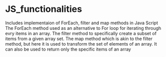 # JS_functionalities
Includes implementaion of ForEach, filter and map methods in Java Script
The ForEach method used as an alternative to For loop for iterating through evry items in an array.
The filter method to specifically create a subset of items from a given array set.
The map method which is akin to the filter method, but here it is used to transform the set of elements of an array. It can also be used to return only the specific items of an array
